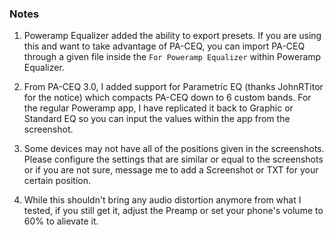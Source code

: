 ### Notes
1. Poweramp Equalizer added the ability to export presets. If you are using this and want to take advantage of PA-CEQ, you can import PA-CEQ through a given file inside the `For Poweramp Equalizer` within Poweramp Equalizer.

2. From PA-CEQ 3.0, I added support for Parametric EQ (thanks JohnRTitor for the notice) which compacts PA-CEQ down to 6 custom bands. For the regular Poweramp app, I have replicated it back to Graphic or Standard EQ so you can input the values within the app from the screenshot.

3. Some devices may not have all of the positions given in the screenshots. Please configure the settings that are similar or equal to the screenshots or if you are not sure, message me to add a Screenshot or TXT for your certain position.

4. While this shouldn't bring any audio distortion anymore from what I tested, if you still get it, adjust the Preamp or set your phone's volume to 60% to alievate it.
